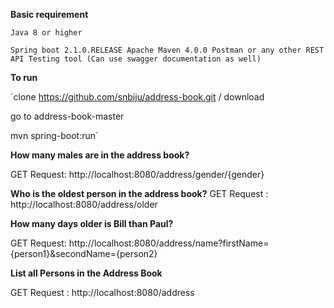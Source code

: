 **Basic requirement**

`Java 8 or higher`

`Spring boot 2.1.0.RELEASE Apache Maven 4.0.0 Postman or any other REST API Testing tool (Can use swagger documentation as well)
`

**To run**

`clone https://github.com/snbiju/address-book.git / download

go to address-book-master

mvn spring-boot:run`

**How many males are in the address book?**

GET Request: 
http://localhost:8080/address/gender/{gender}

**Who is the oldest person in the address book?**
GET Request :
http://localhost:8080/address/older

**How many days older is Bill than Paul?**

GET Request: 
http://localhost:8080/address/name?firstName={person1}&secondName={person2}


**List all Persons in the Address Book**

GET Request : 
http://localhost:8080/address
